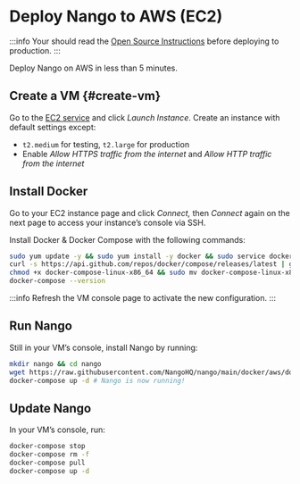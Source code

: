 # Deploy Nango to AWS (EC2)

:::info
Your should read the [Open Source Instructions](./oss-instructions.md) before deploying to production.
:::

Deploy Nango on AWS in less than 5 minutes.

## Create a VM {#create-vm}

Go to the [EC2 service](https://console.aws.amazon.com/ec2/v2/home) and click _Launch Instance_. Create an instance with default settings except:

-   `t2.medium` for testing, `t2.large` for production
-   Enable _Allow HTTPS traffic from the internet_ and _Allow HTTP traffic from the internet_

## Install Docker

Go to your EC2 instance page and click _Connect,_ then _Connect_ again on the next page to access your instance’s console via SSH.

Install Docker & Docker Compose with the following commands:

```bash
sudo yum update -y && sudo yum install -y docker && sudo service docker start && sudo usermod -a -G docker $USER
curl -s https://api.github.com/repos/docker/compose/releases/latest | grep browser_download_url  | grep docker-compose-linux-x86_64 | cut -d '"' -f 4 | wget -qi -
chmod +x docker-compose-linux-x86_64 && sudo mv docker-compose-linux-x86_64 /usr/local/bin/docker-compose
docker-compose --version
```

:::info
Refresh the VM console page to activate the new configuration.
:::

## Run Nango

Still in your VM’s console, install Nango by running:

```bash
mkdir nango && cd nango
wget https://raw.githubusercontent.com/NangoHQ/nango/main/docker/aws/docker-compose.yaml && wget https://raw.githubusercontent.com/NangoHQ/nango/main/.env
docker-compose up -d # Nango is now running!
```

## Update Nango

In your VM’s console, run:

```bash
docker-compose stop
docker-compose rm -f
docker-compose pull
docker-compose up -d
```
